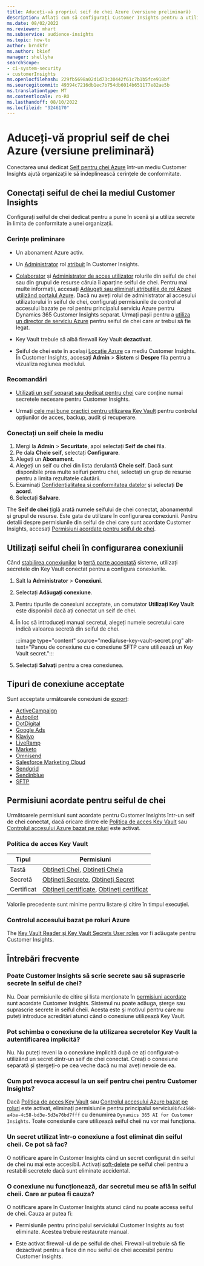 ```yaml
---
title: Aduceți-vă propriul seif de chei Azure (versiune preliminară)
description: Aflați cum să configurați Customer Insights pentru a utiliza propriul seif de chei Azure pentru a gestiona secretele.
ms.date: 08/02/2022
ms.reviewer: mhart
ms.subservice: audience-insights
ms.topic: how-to
author: brndkfr
ms.author: bkief
manager: shellyha
searchScope:
- ci-system-security
- customerInsights
ms.openlocfilehash: 229fb5698a02d1d73c30442f61c7b1b5fce918bf
ms.sourcegitcommit: 49394c7216db1ec7b754db6014b651177e82ae5b
ms.translationtype: MT
ms.contentlocale: ro-RO
ms.lasthandoff: 08/10/2022
ms.locfileid: "9246170"
---
```

# <a name="bring-your-own-azure-key-vault-preview"></a>Aduceți-vă propriul seif de chei Azure (versiune preliminară)

Conectarea unui dedicat [Seif pentru chei Azure](/azure/key-vault/general/basic-concepts) într-un mediu Customer Insights ajută organizațiile să îndeplinească cerințele de conformitate.

## <a name="link-the-key-vault-to-the-customer-insights-environment"></a>Conectați seiful de chei la mediul Customer Insights

Configurați seiful de chei dedicat pentru a pune în scenă și a utiliza secrete în limita de conformitate a unei organizații.

### <a name="prerequisites"></a>Cerințe preliminare

- Un abonament Azure activ.

- Un [Administrator](permissions.md#admin) rol [atribuit](permissions.md#add-users) în Customer Insights.

- [Colaborator](/azure/role-based-access-control/built-in-roles#contributor) și [Administrator de acces utilizator](/azure/role-based-access-control/built-in-roles#user-access-administrator) rolurile din seiful de chei sau din grupul de resurse căruia îi aparține seiful de chei. Pentru mai multe informații, accesați [Adăugați sau eliminați atribuțiile de rol Azure utilizând portalul Azure](/azure/role-based-access-control/role-assignments-portal). Dacă nu aveți rolul de administrator al accesului utilizatorului în seiful de chei, configurați permisiunile de control al accesului bazate pe rol pentru principalul serviciu Azure pentru Dynamics 365 Customer Insights separat. Urmați pașii pentru a [utiliza un director de serviciu Azure](connect-service-principal.md) pentru seiful de chei care ar trebui să fie legat.

- Key Vault trebuie să aibă firewall Key Vault **dezactivat**.

- Seiful de chei este în același [Locație Azure](https://azure.microsoft.com/global-infrastructure/geographies/#overview) ca mediu Customer Insights. În Customer Insights, accesați **Admin** > **Sistem** si **Despre** fila pentru a vizualiza regiunea mediului.

### <a name="recommendations"></a>Recomandări

- [Utilizați un seif separat sau dedicat pentru chei](/azure/key-vault/general/best-practices#why-we-recommend-separate-key-vaults) care conține numai secretele necesare pentru Customer Insights.

- Urmați [cele mai bune practici pentru utilizarea Key Vault](/azure/key-vault/general/best-practices#turn-on-logging) pentru controlul opțiunilor de acces, backup, audit și recuperare.

### <a name="link-a-key-vault-to-the-environment"></a>Conectați un seif cheie la mediu

1. Mergi la **Admin** > **Securitate**, apoi selectați **Seif de chei** fila.
1. Pe dala **Cheie seif**, selectați **Configurare**.
1. Alegeți un **Abonament**.
1. Alegeți un seif cu chei din lista derulantă **Cheie seif**. Dacă sunt disponibile prea multe seifuri pentru chei, selectați un grup de resurse pentru a limita rezultatele căutării.
1. Examinați [Confidențialitatea și conformitatea datelor](connections.md#data-privacy-and-compliance) și selectați **De acord**.
1. Selectați **Salvare**.

The **Seif de chei** țiglă arată numele seifului de chei conectat, abonamentul și grupul de resurse. Este gata de utilizare în configurarea conexiunii.
Pentru detalii despre permisiunile din seiful de chei care sunt acordate Customer Insights, accesați [Permisiuni acordate pentru seiful de chei](#permissions-granted-on-the-key-vault).

## <a name="use-the-key-vault-in-the-connection-setup"></a>Utilizați seiful cheii în configurarea conexiunii

Când [stabilirea conexiunilor](connections.md) la [terță parte acceptată](#supported-connection-types) sisteme, utilizați secretele din Key Vault conectat pentru a configura conexiunile.

1. Salt la **Administrator** > **Conexiuni**.
1. Selectați **Adăugați conexiune**.
1. Pentru tipurile de conexiuni acceptate, un comutator **Utilizați Key Vault** este disponibil dacă ați conectat un seif de chei.
1. În loc să introduceți manual secretul, alegeți numele secretului care indică valoarea secretă din seiful de chei.

   :::image type="content" source="media/use-key-vault-secret.png" alt-text="Panou de conexiune cu o conexiune SFTP care utilizează un Key Vault secret.":::

1. Selectați **Salvați** pentru a crea conexiunea.

## <a name="supported-connection-types"></a>Tipuri de conexiune acceptate

Sunt acceptate următoarele conexiuni de [export](export-destinations.md):

* [ActiveCampaign](export-active-campaign.md)
* [Autopilot](export-autopilot.md)
* [DotDigital](export-dotdigital.md)
* [Google Ads](export-google-ads.md)
* [Klaviyo](export-klaviyo.md)
* [LiveRamp](export-liveramp.md)
* [Marketo](export-marketo.md)
* [Omnisend](export-omnisend.md)
* [Salesforce Marketing Cloud](export-salesforce.md)
* [Sendgrid](export-sendgrid.md)
* [Sendinblue](export-sendinblue.md)
* [SFTP](export-sftp.md)

## <a name="permissions-granted-on-the-key-vault"></a>Permisiuni acordate pentru seiful de chei

Următoarele permisiuni sunt acordate pentru Customer Insights într-un seif de chei conectat, dacă oricare dintre ele [Politica de acces Key Vault](/azure/key-vault/general/assign-access-policy?tabs=azure-portal) sau [Controlul accesului Azure bazat pe roluri](/azure/key-vault/general/rbac-guide?tabs=azure-cli) este activat.

### <a name="key-vault-access-policy"></a>Politica de acces Key Vault

| Tipul        | Permisiuni          |
| ----------- | -------------------- |
| Tastă         | [Obțineți Chei](/rest/api/keyvault/keys/get-keys/get-keys), [Obțineți Cheia](/rest/api/keyvault/keys/get-key/get-key)                                 |
| Secretă      | [Obțineți Secrete](/rest/api/keyvault/secrets/get-secrets/get-secrets), [Obțineți Secret](/rest/api/keyvault/secrets/get-secret/get-secret)                     |
| Certificat | [Obțineți certificate](/rest/api/keyvault/certificates/get-certificates/get-certificates), [Obțineți certificat](/rest/api/keyvault/certificates/get-certificate/get-certificate) |

Valorile precedente sunt minime pentru listare și citire în timpul execuției.

### <a name="azure-role-based-access-control"></a>Controlul accesului bazat pe roluri Azure

The [Key Vault Reader și Key Vault Secrets User roles](/azure/key-vault/general/rbac-guide?tabs=azure-cli) vor fi adăugate pentru Customer Insights.

## <a name="frequently-asked-questions"></a>Întrebări frecvente

### <a name="can-customer-insights-write-secrets-or-overwrite-secrets-into-the-key-vault"></a>Poate Customer Insights să scrie secrete sau să suprascrie secrete în seiful de chei?

Nu. Doar permisiunile de citire și lista menționate în [permisiuni acordate](#permissions-granted-on-the-key-vault) sunt acordate Customer Insights. Sistemul nu poate adăuga, șterge sau suprascrie secrete în seiful cheii. Acesta este și motivul pentru care nu puteți introduce acreditări atunci când o conexiune utilizează Key Vault.

### <a name="can-i-change-a-connection-from-using-key-vault-secrets-to-default-authentication"></a>Pot schimba o conexiune de la utilizarea secretelor Key Vault la autentificarea implicită?

Nu. Nu puteți reveni la o conexiune implicită după ce ați configurat-o utilizând un secret dintr-un seif de chei conectat. Creați o conexiune separată și ștergeți-o pe cea veche dacă nu mai aveți nevoie de ea.

### <a name="how-can-i-revoke-access-to-a-key-vault-for-customer-insights"></a>Cum pot revoca accesul la un seif pentru chei pentru Customer Insights?

Dacă [Politica de acces Key Vault](/azure/key-vault/general/assign-access-policy?tabs=azure-portal) sau [Controlul accesului Azure bazat pe roluri](/azure/key-vault/general/rbac-guide?tabs=azure-cli) este activat, eliminați permisiunile pentru principalul serviciu`0bfc4568-a4ba-4c58-bd3e-5d3e76bd7fff` cu denumirea `Dynamics 365 AI for Customer Insights`. Toate conexiunile care utilizează seiful cheii nu vor mai funcționa.

### <a name="a-secret-thats-used-in-a-connection-got-removed-from-the-key-vault-what-can-i-do"></a>Un secret utilizat într-o conexiune a fost eliminat din seiful cheii. Ce pot să fac?

O notificare apare în Customer Insights când un secret configurat din seiful de chei nu mai este accesibil. Activați [soft-delete](/azure/key-vault/general/soft-delete-overview) pe seiful cheii pentru a restabili secretele dacă sunt eliminate accidental.

### <a name="a-connection-doesnt-work-but-my-secret-is-in-the-key-vault-what-might-be-the-cause"></a>O conexiune nu funcționează, dar secretul meu se află în seiful cheii. Care ar putea fi cauza?

O notificare apare în Customer Insights atunci când nu poate accesa seiful de chei. Cauza ar putea fi:

- Permisiunile pentru principalul serviciului Customer Insights au fost eliminate. Acestea trebuie restaurate manual.

- Este activat firewall-ul de pe seiful de chei. Firewall-ul trebuie să fie dezactivat pentru a face din nou seiful de chei accesibil pentru Customer Insights.
